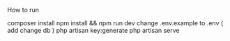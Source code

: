 How to run 

composer install
npm install && npm run dev
change .env.example to .env ( add change db )
php artisan key:generate
php artisan serve
